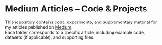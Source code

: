 # Medium Articles – Code & Projects

This repository contains code, experiments, and supplementary material for my articles published on [Medium](https://medium.com/).  
Each folder corresponds to a specific article, including example code, datasets (if applicable), and supporting files.
